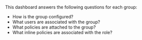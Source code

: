 This dashboard answers the following questions for each group:

- How is the group configured?
- What users are associated with the group?
- What policies are attached to the group?
- What inline policies are associated with the role?
